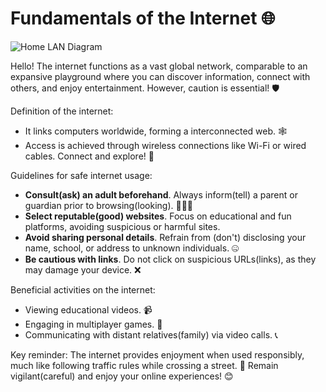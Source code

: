 # Fundamentals of the Internet 🌐
![Home LAN Diagram](https://upload.wikimedia.org/wikipedia/commons/a/ad/Home_LAN_local_area_network_example_diagram.png)

Hello! The internet functions as a vast global network, comparable to an expansive playground where you can discover information, connect with others, and enjoy entertainment. However, caution is essential! 🛡️

Definition of the internet:

- It links computers worldwide, forming a interconnected web. 🕸️
- Access is achieved through wireless connections like Wi-Fi or wired cables. Connect and explore! 📡

Guidelines for safe internet usage:

- **Consult(ask) an adult beforehand**. Always inform(tell) a parent or guardian prior to browsing(looking). 👨‍👩‍👧
- **Select reputable(good) websites**. Focus on educational and fun platforms, avoiding suspicious or harmful sites.
- **Avoid sharing personal details**. Refrain from (don't) disclosing your name, school, or address to unknown individuals. 🤐
- **Be cautious with links**. Do not click on suspicious URLs(links), as they may damage your device. ❌

Beneficial activities on the internet:

- Viewing educational videos. 📹
- Engaging in multiplayer games. 🎲
- Communicating with distant relatives(family) via video calls. 📞

Key reminder: The internet provides enjoyment when used responsibly, much like following traffic rules while crossing a street. 🚦 Remain vigilant(careful) and enjoy your online experiences! 😊
